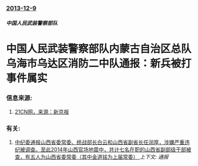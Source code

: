 ### [2013-12-9](/news/2013/12/9/index.md)

##### 中国人民武装警察部队
# 中国人民武装警察部队内蒙古自治区总队乌海市乌达区消防二中队通报：新兵被打事件属实 




### 信息来源:

1. [21CN网，来源：新京报](http://news.21cn.com/domestic/difang/a/2013/1209/21/25440730.shtml)

### 有关:

1. [中纪委通报山西省委常委、统战部长白云和山西省副省长任润厚，涉嫌严重违纪被调查。至此2014年山西官场地震中，共计七名在职的山西省副部级干部被查，有五人为山西省委常委（其中金道铭为上届常委） ](/news/2014/08/29/中纪委通报山西省委常委-统战部长白云和山西省副省长任润厚-涉嫌严重违纪被调查-至此2014年山西官场地震中-共计七名在职.md) _上下文: 通报_
